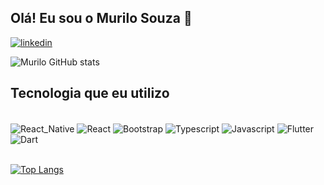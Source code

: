 ## Olá! Eu sou o Murilo Souza 🤙

[![linkedin](https://img.shields.io/badge/LinkedIn-0077B5?style=for-the-badge&logo=linkedin&logoColor=white)](https://www.linkedin.com/in/murilo-leme-de-souza/)

![Murilo GitHub stats](https://github-readme-stats.vercel.app/api?username=murilo-souza&show_icons=true&theme=dracula)

## Tecnologia que eu utilizo
<div style="display: inline_block"><br/>
   <img align = "center" alt ="React_Native" src="https://img.shields.io/badge/React_Native-20232A?style=for-the-badge&logo=react&logoColor=61DAFB"/>
   <img align = "center" alt ="React" src="https://img.shields.io/badge/React-20232A?style=for-the-badge&logo=react&logoColor=61DAFB"/>
   <img align = "center" alt ="Bootstrap" src="https://img.shields.io/badge/Bootstrap-563D7C?style=for-the-badge&logo=bootstrap&logoColor=white"/>
   <img align = "center" alt ="Typescript" src="https://img.shields.io/badge/TypeScript-007ACC?style=for-the-badge&logo=typescript&logoColor=white"/>
   <img align = "center" alt ="Javascript" src="https://img.shields.io/badge/JavaScript-F7DF1E?style=for-the-badge&logo=javascript&logoColor=black"/>
   
   <img align = "center" alt ="Flutter" src="https://img.shields.io/badge/Flutter-02569B?style=for-the-badge&logo=flutter&logoColor=white"/>
   <img align = "center" alt ="Dart" src="https://img.shields.io/badge/Dart-0175C2?style=for-the-badge&logo=dart&logoColor=white"/>
  
</div>
<br/>

[![Top Langs](https://github-readme-stats.vercel.app/api/top-langs/?username=murilo-souza)](https://github.com/murilo-souza/github-readme-stats)
